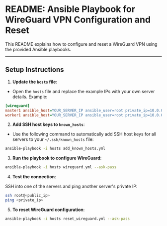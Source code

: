 # README: Ansible Playbook for WireGuard VPN Configuration and Reset

This README explains how to configure and reset a WireGuard VPN using the provided Ansible playbooks.

---

## Setup Instructions

1. **Update the `hosts` file**:

- Open the `hosts` file and replace the example IPs with your own server details. Example:

```ini
[wireguard]
master1 ansible_host=YOUR_SERVER_IP ansible_user=root private_ip=10.0.0.1 public_ip=YOUR_SERVER_IP
worker1 ansible_host=YOUR_SERVER_IP ansible_user=root private_ip=10.0.0.2 public_ip=YOUR_SERVER_IP
```

2. **Add SSH host keys to `known_hosts`**:

- Use the following command to automatically add SSH host keys for all servers to your `~/.ssh/known_hosts` file:
```bash
ansible-playbook -i hosts add_known_hosts.yml
```

3. **Run the playbook to configure WireGuard**:

```bash
ansible-playbook -i hosts wireguard.yml --ask-pass
```

4. **Test the connection**:

SSH into one of the servers and ping another server's private IP:

```bash
ssh root@<public_ip>
ping <private_ip>
```

5. **To reset WireGuard configuration**:

```bash
ansible-playbook -i hosts reset_wireguard.yml --ask-pass
```
